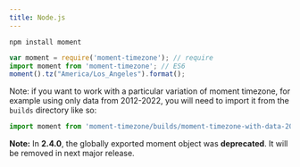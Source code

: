 ```yaml
---
title: Node.js
---
```



```
npm install moment
```

```javascript
var moment = require('moment-timezone'); // require
import moment from 'moment-timezone'; // ES6
moment().tz("America/Los_Angeles").format();
```

Note: if you want to work with a particular variation of moment timezone, for example using only data from 2012-2022, you will need to import it from the `builds` directory like so:

 ```javascript
import moment from 'moment-timezone/builds/moment-timezone-with-data-2012-2022';
```

**Note:** In **2.4.0**, the globally exported moment object was **deprecated**.
It will be removed in next major release.
